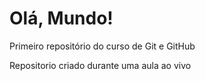 # Olá, Mundo!
 Primeiro repositório do curso de Git e GitHub

 Repositorio criado durante uma aula ao vivo
 
